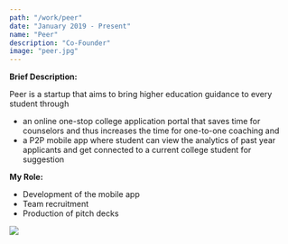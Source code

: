 ```yaml
---
path: "/work/peer"
date: "January 2019 - Present"
name: "Peer"
description: "Co-Founder"
image: "peer.jpg"
---
```

__Brief Description:__

Peer is a startup that aims to bring higher education guidance to every student through 
- an online one-stop college application portal that saves time for counselors and thus increases the time for one-to-one coaching and
- a P2P mobile app where student can view the analytics of past year applicants and get connected to a current college student for suggestion

__My Role:__

- Development of the mobile app
- Team recruitment
- Production of pitch decks

![](https://scontent-iad3-1.xx.fbcdn.net/v/t1.0-9/53795371_2294139840864203_4565662995719389184_o.jpg?_nc_cat=100&_nc_ht=scontent-iad3-1.xx&oh=4a535fa1a7d6cb3d5904dc7a8fb08608&oe=5CDD6FC5)